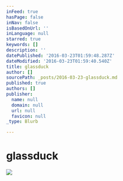 ```yaml
---
inFeed: true
hasPage: false
inNav: false
isBasedOnUrl: ''
inLanguage: null
starred: true
keywords: []
description: ''
datePublished: '2016-03-23T01:59:48.287Z'
dateModified: '2016-03-23T01:59:40.540Z'
title: glassduck
author: []
sourcePath: _posts/2016-03-23-glassduck.md
published: true
authors: []
publisher:
  name: null
  domain: null
  url: null
  favicon: null
_type: Blurb

---
```

# glassduck
![](https://the-grid-user-content.s3-us-west-2.amazonaws.com/3af8fb88-521f-42e5-b572-b16456cb2753.jpg)